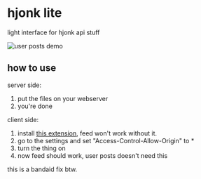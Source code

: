 # hjonk lite
light interface for hjonk api stuff

![user posts demo](https://i.imgur.com/sCrWy3U.gif "user posts demo")

## how to use

server side:
1. put the files on your webserver
2. you're done

client side:
1. install [this extension](https://mybrowseraddon.com/access-control-allow-origin.html "this extension"), feed won't work without it.
2. go to the settings and set "Access-Control-Allow-Origin" to *
3. turn the thing on
4. now feed should work, user posts doesn't need this

this is a bandaid fix btw.
